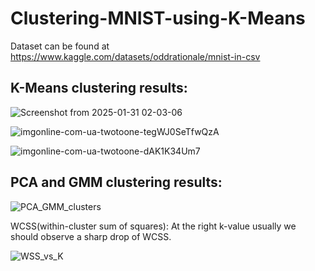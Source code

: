 # Clustering-MNIST-using-K-Means
Dataset can be found at https://www.kaggle.com/datasets/oddrationale/mnist-in-csv

## K-Means clustering results:

![Screenshot from 2025-01-31 02-03-06](https://github.com/user-attachments/assets/ea9525ea-47d0-4b95-9c48-3b2abbb451a3)

![imgonline-com-ua-twotoone-tegWJ0SeTfwQzA](https://github.com/user-attachments/assets/dc565d89-a904-4149-871b-5557b1e91237)

![imgonline-com-ua-twotoone-dAK1K34Um7](https://github.com/user-attachments/assets/2dce69cd-bd14-46ff-a5b6-12955753a8d9)

## PCA and GMM clustering results:

![PCA_GMM_clusters](https://github.com/user-attachments/assets/409a11e3-d3e3-44c8-9df0-4475c56eac3c)

WCSS(within-cluster sum of squares): At the right k-value usually we should observe
a sharp drop of WCSS.

![WSS_vs_K](https://github.com/user-attachments/assets/3ae224d6-ebfb-4067-a6a8-abb691c03243)
